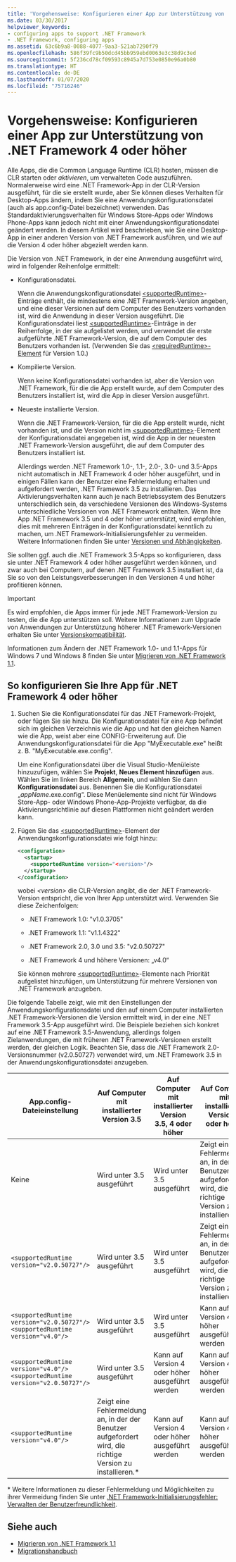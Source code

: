 ```yaml
---
title: 'Vorgehensweise: Konfigurieren einer App zur Unterstützung von .NET Framework 4 oder höher'
ms.date: 03/30/2017
helpviewer_keywords:
- configuring apps to support .NET Framework
- .NET Framework, configuring apps
ms.assetid: 63c6b9a8-0088-4077-9aa3-521ab7290f79
ms.openlocfilehash: 586f39fc9b50dcd45bb959ebd0063e3c38d9c3ed
ms.sourcegitcommit: 5f236cd78cf09593c8945a7d753e0850e96a0b80
ms.translationtype: HT
ms.contentlocale: de-DE
ms.lasthandoff: 01/07/2020
ms.locfileid: "75716246"
---
```

# <a name="how-to-configure-an-app-to-support-net-framework-4-or-later-versions"></a>Vorgehensweise: Konfigurieren einer App zur Unterstützung von .NET Framework 4 oder höher

Alle Apps, die die Common Language Runtime (CLR) hosten, müssen die CLR starten oder *aktivieren*, um verwalteten Code auszuführen. Normalerweise wird eine .NET Framework-App in der CLR-Version ausgeführt, für die sie erstellt wurde, aber Sie können dieses Verhalten für Desktop-Apps ändern, indem Sie eine Anwendungskonfigurationsdatei (auch als app.config-Datei bezeichnet) verwenden. Das Standardaktivierungsverhalten für Windows Store-Apps oder Windows Phone-Apps kann jedoch nicht mit einer Anwendungskonfigurationsdatei geändert werden. In diesem Artikel wird beschrieben, wie Sie eine Desktop-App in einer anderen Version von .NET Framework ausführen, und wie auf die Version 4 oder höher abgezielt werden kann.

 Die Version von .NET Framework, in der eine Anwendung ausgeführt wird, wird in folgender Reihenfolge ermittelt:

- Konfigurationsdatei.

     Wenn die Anwendungskonfigurationsdatei [\<supportedRuntime>](../configure-apps/file-schema/startup/supportedruntime-element.md)-Einträge enthält, die mindestens eine .NET Framework-Version angeben, und eine dieser Versionen auf dem Computer des Benutzers vorhanden ist, wird die Anwendung in dieser Version ausgeführt. Die Konfigurationsdatei liest [\<supportedRuntime>](../configure-apps/file-schema/startup/supportedruntime-element.md)-Einträge in der Reihenfolge, in der sie aufgelistet werden, und verwendet die erste aufgeführte .NET Framework-Version, die auf dem Computer des Benutzers vorhanden ist. (Verwenden Sie das [\<requiredRuntime>-Element](../configure-apps/file-schema/startup/requiredruntime-element.md) für Version 1.0.)

- Kompilierte Version.

     Wenn keine Konfigurationsdatei vorhanden ist, aber die Version von .NET Framework, für die die App erstellt wurde, auf dem Computer des Benutzers installiert ist, wird die App in dieser Version ausgeführt.

- Neueste installierte Version.

     Wenn die .NET Framework-Version, für die die App erstellt wurde, nicht vorhanden ist, und die Version nicht im [\<supportedRuntime>](../configure-apps/file-schema/startup/supportedruntime-element.md)-Element der Konfigurationsdatei angegeben ist, wird die App in der neuesten .NET Framework-Version ausgeführt, die auf dem Computer des Benutzers installiert ist.

     Allerdings werden .NET Framework 1.0-, 1.1-, 2.0-, 3.0- und 3.5-Apps nicht automatisch in .NET Framework 4 oder höher ausgeführt, und in einigen Fällen kann der Benutzer eine Fehlermeldung erhalten und aufgefordert werden, .NET Framework 3.5 zu installieren. Das Aktivierungsverhalten kann auch je nach Betriebssystem des Benutzers unterschiedlich sein, da verschiedene Versionen des Windows-Systems unterschiedliche Versionen von .NET Framework enthalten. Wenn Ihre App .NET Framework 3.5 und 4 oder höher unterstützt, wird empfohlen, dies mit mehreren Einträgen in der Konfigurationsdatei kenntlich zu machen, um .NET Framework-Initialisierungsfehler zu vermeiden. Weitere Informationen finden Sie unter [Versionen und Abhängigkeiten](versions-and-dependencies.md).

 Sie sollten ggf. auch die .NET Framework 3.5-Apps so konfigurieren, dass sie unter .NET Framework 4 oder höher ausgeführt werden können, und zwar auch bei Computern, auf denen .NET Framework 3.5 installiert ist, da Sie so von den Leistungsverbesserungen in den Versionen 4 und höher profitieren können.

> [!IMPORTANT]
> Es wird empfohlen, die Apps immer für jede .NET Framework-Version zu testen, die die App unterstützen soll. Weitere Informationen zum Upgrade von Anwendungen zur Unterstützung höherer .NET Framework-Versionen erhalten Sie unter [Versionskompatibilität](version-compatibility.md).

 Informationen zum Ändern der .NET Framework 1.0- und 1.1-Apps für Windows 7 und Windows 8 finden Sie unter [Migrieren von .NET Framework 1.1](migrating-from-the-net-framework-1-1.md).

## <a name="to-configure-your-app-to-run-on-the-net-framework-4-or-later-versions"></a>So konfigurieren Sie Ihre App für .NET Framework 4 oder höher

1. Suchen Sie die Konfigurationsdatei für das .NET Framework-Projekt, oder fügen Sie sie hinzu. Die Konfigurationsdatei für eine App befindet sich im gleichen Verzeichnis wie die App und hat den gleichen Namen wie die App, weist aber eine CONFIG-Erweiterung auf. Die Anwendungskonfigurationsdatei für die App "MyExecutable.exe" heißt z. B. "MyExecutable.exe.config".

     Um eine Konfigurationsdatei über die Visual Studio-Menüleiste hinzuzufügen, wählen Sie **Projekt**, **Neues Element hinzufügen** aus. Wählen Sie im linken Bereich **Allgemein**, und wählen Sie dann **Konfigurationsdatei** aus. Benennen Sie die Konfigurationsdatei „*appName*.exe.config“. Diese Menüelemente sind nicht für Windows Store-App- oder Windows Phone-App-Projekte verfügbar, da die Aktivierungsrichtlinie auf diesen Plattformen nicht geändert werden kann.

2. Fügen Sie das [\<supportedRuntime>](../configure-apps/file-schema/startup/supportedruntime-element.md)-Element der Anwendungskonfigurationsdatei wie folgt hinzu:

    ```xml
    <configuration>
      <startup>
        <supportedRuntime version="<version>"/>
      </startup>
    </configuration>
    ```

     wobei *\<version>* die CLR-Version angibt, die der .NET Framework-Version entspricht, die von Ihrer App unterstützt wird. Verwenden Sie diese Zeichenfolgen:

    - .NET Framework 1.0: "v1.0.3705"

    - .NET Framework 1.1: "v1.1.4322"

    - .NET Framework 2.0, 3.0 und 3.5: "v2.0.50727"

    - .NET Framework 4 und höhere Versionen: „v4.0“

     Sie können mehrere [\<supportedRuntime>](../configure-apps/file-schema/startup/supportedruntime-element.md)-Elemente nach Priorität aufgelistet hinzufügen, um Unterstützung für mehrere Versionen von .NET Framework anzugeben.

 Die folgende Tabelle zeigt, wie mit den Einstellungen der Anwendungskonfigurationsdatei und den auf einem Computer installierten .NET Framework-Versionen die Version ermittelt wird, in der eine .NET Framework 3.5-App ausgeführt wird. Die Beispiele beziehen sich konkret auf eine .NET Framework 3.5-Anwendung, allerdings folgen Zielanwendungen, die mit früheren .NET Framework-Versionen erstellt werden, der gleichen Logik. Beachten Sie, dass die .NET Framework 2.0-Versionsnummer (v2.0.50727) verwendet wird, um .NET Framework 3.5 in der Anwendungskonfigurationsdatei anzugeben.

|App.config-Dateieinstellung|Auf Computer mit installierter Version 3.5|Auf Computer mit installierter Version 3.5, 4 oder höher|Auf Computer mit installierter Version 4 oder höher|
|-|-|-|-|
|Keine|Wird unter 3.5 ausgeführt|Wird unter 3.5 ausgeführt|Zeigt eine Fehlermeldung an, in der der Benutzer aufgefordert wird, die richtige Version zu installieren.*|
|`<supportedRuntime version="v2.0.50727"/>`|Wird unter 3.5 ausgeführt|Wird unter 3.5 ausgeführt|Zeigt eine Fehlermeldung an, in der der Benutzer aufgefordert wird, die richtige Version zu installieren.*|
|`<supportedRuntime version="v2.0.50727"/>` <br /> `<supportedRuntime version="v4.0"/>`|Wird unter 3.5 ausgeführt|Wird unter 3.5 ausgeführt|Kann auf Version 4 oder höher ausgeführt werden|
|`<supportedRuntime version="v4.0"/>` <br /> `<supportedRuntime version="v2.0.50727"/>`|Wird unter 3.5 ausgeführt|Kann auf Version 4 oder höher ausgeführt werden|Kann auf Version 4 oder höher ausgeführt werden|
|`<supportedRuntime version="v4.0"/>`|Zeigt eine Fehlermeldung an, in der der Benutzer aufgefordert wird, die richtige Version zu installieren.*|Kann auf Version 4 oder höher ausgeführt werden|Kann auf Version 4 oder höher ausgeführt werden|

 \* Weitere Informationen zu dieser Fehlermeldung und Möglichkeiten zu ihrer Vermeidung finden Sie unter [.NET Framework-Initialisierungsfehler: Verwalten der Benutzerfreundlichkeit](../deployment/initialization-errors-managing-the-user-experience.md).

## <a name="see-also"></a>Siehe auch

- [Migrieren von .NET Framework 1.1](migrating-from-the-net-framework-1-1.md)
- [Migrationshandbuch](index.md)
